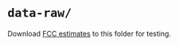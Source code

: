 # `data-raw/`

Download [FCC estimates](https://www.fcc.gov/file/19314/download) to this
folder for testing.
